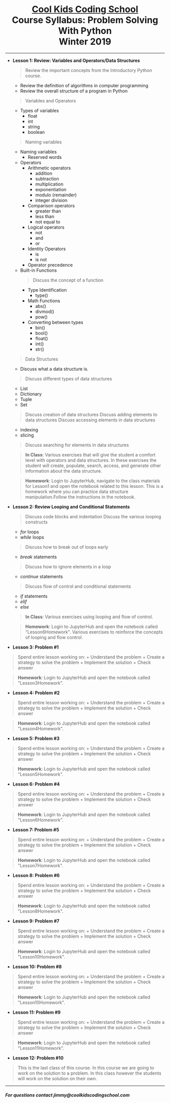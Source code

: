 # <center>[**Cool Kids Coding School**](http://www.coolkidscodingschool.com)<br>Course Syllabus: **Problem Solving With Python**<br>  Winter 2019
---

+ **Lesson 1:  Review: Variables and Operators/Data Structures**
  > Review the important concepts from the Introductory Python course.  
  + Review the definition of algorithms in computer programming
  + Review the overall structure of a program in Python
  
  > Variables and Operators
  + Types of variables
    + float
    + int
    + string
    + boolean
  > Naming variables
    + Naming variables
      + Reserved words
  + Operators
    + Arithmetic operators
      + addition
      + subtraction
      + multiplication
      + exponentiation
      + modulo (remainder)
      + integer division    
    + Comparison operators
      + greater than
      + less than
      + not equal to
    + Logical operators
      + not
      + and 
      + or
    + Identity Operators
      + is 
      + is not
    + Operator precedence
  + Built-in Functions
    > Discuss the concept of a function
    + Type Identification
      + type()
    + Math Functions
      + abs()
      + divmod()
      + pow()
    + Converting between types
      + bin()
      + bool()
      + float()
      + int()
      + str()

  > Data Structures
  + Discuss what a data structure is.
  > Discuss different types of data structures
  + List
  + Dictionary
  + Tuple
  + Set
  > Discuss creation of data structures
  > Discuss adding elements to data structures
  > Discuss accessing elements in data structures
    + indexing
    + slicing
  > Discuss searching for elements in data structures

  > **In Class**: Various exercises that will give the student a comfort level with operators and data structures.  In these exercises the student will create, populate, search, access, and generate other information about the data structure. 

  > **Homework**: Login to JupyterHub, navigate to the class materials for Lesson1 and open the notebook related to this lesson.  This is a homework where you can practice data structure manipulation.Follow the instructions in the notebook.
  
+ **Lesson 2: Review Looping and Conditional Statements**
  > Discuss code blocks and indentation
  > Discuss the various looping constructs
  + _for_ loops
  + _while_ loops
  > Discuss how to break out of loops early
  + _break_ statements
  > Discuss how to ignore elements in a loop
  + _continue_ statements

  > Discuss flow of control and conditional statements
  + _if_ statements
  + _elif_
  + _else_

  > **In Class**: Various exercises using looping and flow of control.  

  > **Homework**: Login to JupyterHub and open the notebook called "Lesson6Homework".  Various exercises to reinforce the concepts of looping and flow control.  

+ **Lesson 3: Problem #1** 
>  Spend entire lesson working on:
    + Understand the problem
    + Create a strategy to solve the problem
    + Implement the solution
    + Check answer

  > **Homework**: Login to JupyterHub and open the notebook called "Lesson3Homework".

+ **Lesson 4: Problem #2** 
>  Spend entire lesson working on:
    + Understand the problem
    + Create a strategy to solve the problem
    + Implement the solution
    + Check answer

  > **Homework**: Login to JupyterHub and open the notebook called "Lesson4Homework".

+ **Lesson 5: Problem #3** 
>  Spend entire lesson working on:
    + Understand the problem
    + Create a strategy to solve the problem
    + Implement the solution
    + Check answer

  > **Homework**: Login to JupyterHub and open the notebook called "Lesson5Homework".

+ **Lesson 6: Problem #4** 
>  Spend entire lesson working on:
    + Understand the problem
    + Create a strategy to solve the problem
    + Implement the solution
    + Check answer

  > **Homework**: Login to JupyterHub and open the notebook called "Lesson6Homework".

+ **Lesson 7: Problem #5** 
>  Spend entire lesson working on:
    + Understand the problem
    + Create a strategy to solve the problem
    + Implement the solution
    + Check answer

  > **Homework**: Login to JupyterHub and open the notebook called "Lesson7Homework".

+ **Lesson 8: Problem #6** 
>  Spend entire lesson working on:
    + Understand the problem
    + Create a strategy to solve the problem
    + Implement the solution
    + Check answer

  > **Homework**: Login to JupyterHub and open the notebook called "Lesson8Homework".

+ **Lesson 9: Problem #7** 
>  Spend entire lesson working on:
    + Understand the problem
    + Create a strategy to solve the problem
    + Implement the solution
    + Check answer

  > **Homework**: Login to JupyterHub and open the notebook called "Lesson10Homework".

+ **Lesson 10: Problem #8** 
>  Spend entire lesson working on:
    + Understand the problem
    + Create a strategy to solve the problem
    + Implement the solution
    + Check answer

  > **Homework**: Login to JupyterHub and open the notebook called "Lesson10Homework".

+ **Lesson 11: Problem #9** 
>  Spend entire lesson working on:
    + Understand the problem
    + Create a strategy to solve the problem
    + Implement the solution
    + Check answer

  > **Homework**: Login to JupyterHub and open the notebook called "Lesson11Homework".

+ **Lesson 12: Problem #10** 
>  This is the last class of this course.  In this course we are going to work on the solution to a problem.  In this class however the students will work on the solution on their own.

---
##### For questions contact _jimmy@coolkidscodingschool.com_

  
